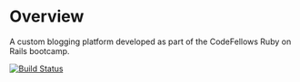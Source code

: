 Overview
========
A custom blogging platform developed as part of the CodeFellows Ruby on Rails
bootcamp.

[![Build Status](https://travis-ci.org/[YOUR_GITHUB_USERNAME]/[YOUR_PROJECT_NAME].png)](https://travis-ci.org/nbarnes/Portfolio)